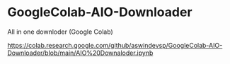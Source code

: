 # GoogleColab-AIO-Downloader
All in one downloder (Google Colab)

https://colab.research.google.com/github/aswindevsp/GoogleColab-AIO-Downloader/blob/main/AIO%20Downaloder.ipynb

